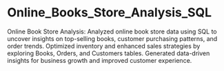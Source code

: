 # Online_Books_Store_Analysis_SQL
Online Book Store Analysis: Analyzed online book store data using SQL to uncover insights on top-selling books, customer purchasing patterns, and order trends. Optimized inventory and enhanced sales strategies by exploring Books, Orders, and Customers tables. Generated data-driven insights for business growth and improved customer experience.
